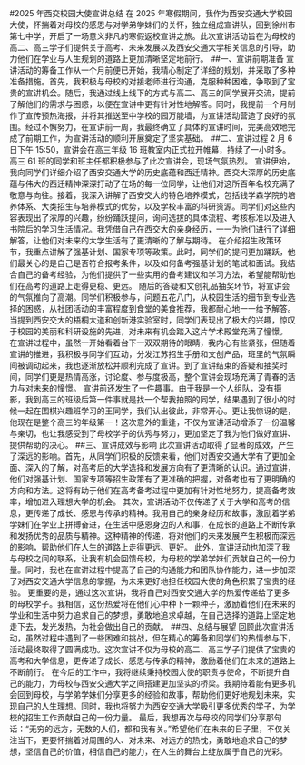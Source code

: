 
#2025 年西交校园大使宣讲总结
在 2025 年寒假期间，我作为西安交通大学校园大使，怀揣着对母校的感恩与对学弟学妹们的关怀，独立组成宣讲队，回到徐州市第七中学，开启了一场意义非凡的寒假返校宣讲之旅。此次宣讲活动旨在为母校的高二、高三学子们提供关于高考、未来发展以及西安交通大学相关信息的引导，助力他们在学业与人生规划的道路上更加清晰坚定地前行。
##一、宣讲前期准备
宣讲活动的筹备工作从一个月前便已开始，我精心制定了详细的规划，并采取了多种准备措施。首先，我积极与母校的对接老师进行沟通，克服种种困难，争取到了宝贵的宣讲机会。随后，我通过线上线下的方式与高二、高三的同学展开交流，提前了解他们的需求与困惑，以便在宣讲中更有针对性地解答。同时，我提前一个月制作了宣传预热海报，并将其推送至中学校的园万能墙，为宣讲活动营造了良好的氛围。经过不懈努力，在宣讲前一周，我最终确立了具体的宣讲时间，完美高效地完成了前期工作，为宣讲活动的顺利开展奠定了坚实基础。
##二、宣讲过程
2 月 6 日下午 15:50，宣讲会在高三年级 16 班教室内正式拉开帷幕，持续了一小时多。高三 61 班的同学和班主任都积极参与了此次宣讲会，现场气氛热烈。
宣讲伊始，我向同学们详细介绍了西安交通大学的历史底蕴和西迁精神。西交大深厚的历史底蕴与伟大的西迁精神深深打动了在场的每一位同学，让他们对这所百年名校充满了敬意与向往。接着，我深入讲解了西安交大的特色培养模式，包括钱学森学院的培养体系、大类招生与培养模式的优势，以及学校丰富的科研资源。同学们对这些内容表现出了浓厚的兴趣，纷纷踊跃提问，询问选拔的具体流程、考核标准以及进入书院后的学习生活情况。我凭借自己在西交大的亲身经历，一一为他们进行了详细解答，让他们对未来的大学生活有了更清晰的了解与期待。
在介绍招生政策环节，我重点讲解了强基计划、国家专项等政策。此时，同学们的提问更加踊跃，他们最关心的是自己是否符合报考条件，以及如何备考强基计划的笔试和面试。我结合自己的备考经验，为他们提供了一些实用的备考建议和学习方法，希望能帮助他们在高考的道路上走得更稳、更远。
随后的答疑和文创礼品抽奖环节，将宣讲会的气氛推向了高潮。同学们积极参与，问题五花八门，从校园生活的细节到专业选择的困惑，从社团活动的丰富程度到食堂的美食推荐，我都耐心地一一给予解答。当提到西安交大的梧桐大道和创新港实验室时，同学们表现出了极大的兴趣，惊叹于校园的美丽和科研设施的先进，对未来有机会踏入这片学术殿堂充满了憧憬。
在宣讲过程中，虽然一开始看着台下一双双期待的眼睛，我内心有些紧张，但随着宣讲的推进，我积极与同学们互动，分发江苏招生手册和文创产品，班里的气氛瞬间被调动起来，我也逐渐放松并顺利完成了宣讲。到了宣讲结束的答疑和抽奖时间，同学们更是热情高涨，讨论度、参与度极高，整个宣讲会现场充满了青春的活力与对未来的憧憬。
宣讲前还发生了一件趣事。由于我是一个人组队，没有摄影，我到高三的班级后第一件事就是找一个帮我拍照的同学，结果遇到了很小的时候一起在围棋兴趣班学习的王同学，我们认出彼此，非常开心。更让我惊讶的是，他现在是整个高三的年级第一！这次意外的重逢，不仅为宣讲活动增添了一份温馨与亲切，也让我感受到了母校学子的优秀与努力，更加坚定了我为他们做好宣讲、提供帮助的决心。
##三、宣讲成效与影响
此次宣讲活动取得了显著的成效，产生了深远的影响。首先，从同学们积极的反馈来看，他们对西安交通大学有了更加全面、深入的了解，对高考后的大学选择和发展方向有了更清晰的认识。通过宣讲，他们对强基计划、国家专项等招生政策有了更准确的把握，对备考也有了更明确的方向和方法。这将有助于他们在高考备考过程中更加有针对性地努力，提高备考效率，增加进入理想大学的机会。
其次，宣讲活动不仅传递了关于大学和高考的信息，更传递了成长、感恩与传承的精神。我用自己的亲身经历和故事，激励着学弟学妹们在学业上拼搏奋进，在生活中感恩身边的人和事，在成长的道路上不断传承和发扬优秀的品质与精神。这种精神的传递，将对他们的未来发展产生积极而深远的影响，帮助他们在人生的道路上走得更远、更好。
此外，宣讲活动也加深了我与母校之间的联系，让我有机会回馈母校，为母校的学弟学妹们贡献自己的一份力量。同时，我也在宣讲过程中提高了自己的沟通能力和团队协作能力，进一步加深了对西安交通大学信息的掌握，为未来更好地担任校园大使的角色积累了宝贵的经验。
更重要的是，通过这次宣讲，我将自己对西安交通大学的热爱传递给了更多的母校学子。我相信，这份热爱将在他们心中种下一颗种子，激励着他们在未来的学业和生活中努力追求自己的梦想，勇敢地追求卓越，在自己选择的道路上坚定地走下去，发光发热，为社会做出自己的贡献。
##四、总结与展望
回顾此次宣讲活动，虽然过程中遇到了一些困难和挑战，但在精心的筹备和同学们的热情参与下，活动最终取得了圆满成功。这次宣讲不仅为母校的高二、高三学子们提供了宝贵的高考和大学信息，更传递了成长、感恩与传承的精神，激励着他们在未来的道路上不断前行。
在今后的工作中，我将继续秉持校园大使的职责与使命，不断提升自己的能力，为母校与西安交通大学之间搭建更加坚实的桥梁。我期待着能有更多机会回到母校，与学弟学妹们分享更多的经验和故事，帮助他们更好地规划未来，实现自己的人生理想。同时，我也将努力为西安交通大学吸引更多优秀的学子，为学校的招生工作贡献自己的一份力量。
最后，我想再次与母校的同学们分享那句话：“无穷的远方，无数的人们，都和我有关。”希望他们在未来的日子里，不仅关注当下，更要怀揣着对周围的人、对未来、对远方的热忱，勇敢地追求自己的梦想，坚信自己的价值，相信自己的能力，在人生的舞台上绽放属于自己的光彩。
